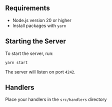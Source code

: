 ## Requirements

- Node.js version 20 or higher
- Install packages with `yarn`

## Starting the Server

To start the server, run:

`yarn start`

The server will listen on port `4242`.

## Handlers

Place your handlers in the `src/handlers` directory
